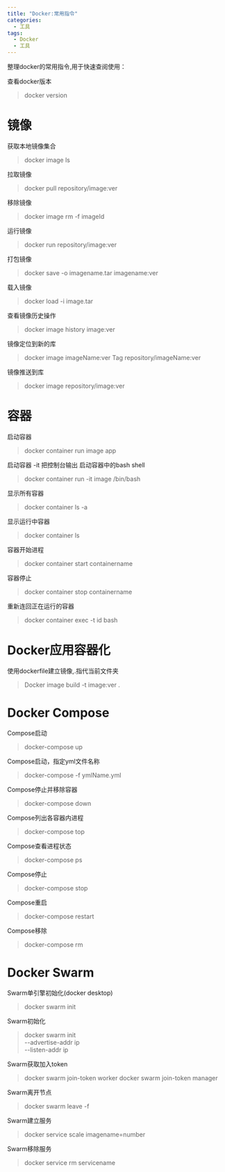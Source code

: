```yaml
---
title: "Docker:常用指令"
categories:
  - 工具
tags:
  - Docker
  - 工具
---
```


整理docker的常用指令,用于快速查阅使用：

查看docker版本
>docker version

# 镜像

获取本地镜像集合
>docker image ls

拉取镜像
>docker pull repository/image:ver

移除镜像
>docker image rm -f imageId

运行镜像
>docker run repository/image:ver

打包镜像
>docker save -o imagename.tar imagename:ver

载入镜像
>docker load -i image.tar

查看镜像历史操作
>docker image history image:ver

镜像定位到新的库
>docker image imageName:ver Tag repository/imageName:ver

镜像推送到库
>docker image repository/image:ver

# 容器

启动容器
>docker container run image app

启动容器 -it 把控制台输出 启动容器中的bash shell
>docker container run -it image /bin/bash

显示所有容器
>docker container ls -a

显示运行中容器
>docker container ls

容器开始进程
>docker container start containername

容器停止
>docker container stop containername

重新连回正在运行的容器
>docker container exec -t id bash

# Docker应用容器化

使用dockerfile建立镜像,.指代当前文件夹
>Docker image build -t image:ver .

# Docker Compose

Compose启动
>docker-compose up

Compose启动，指定yml文件名称
>docker-compose -f ymlName.yml

Compose停止并移除容器
>docker-compose down

Compose列出各容器内进程
>docker-compose top

Compose查看进程状态
>docker-compose ps

Compose停止
>docker-compose stop

Compose重启
>docker-compose restart

Compose移除
>docker-compose rm

# Docker Swarm

Swarm单引擎初始化(docker desktop)
>docker swarm init

Swarm初始化
>docker swarm init \
>--advertise-addr ip \
>--listen-addr ip

Swarm获取加入token
>docker swarm join-token worker
>docker swarm join-token manager

Swarm离开节点
>docker swarm leave -f

Swarm建立服务
>docker service scale imagename=number

Swarm移除服务
>docker service rm servicename
